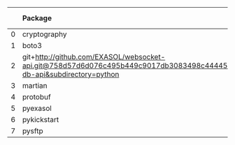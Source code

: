 <!-- markdown-link-check-disable -->

|    | Package                                                                                                                       | Version in 5.0.0     | Version in 6.0.0     | Status   |
|---:|:------------------------------------------------------------------------------------------------------------------------------|:---------------------|:---------------------|:---------|
|  0 | cryptography                                                                                                                  |                      | 37.0.4               | NEW      |
|  1 | boto3                                                                                                                         | 1.17.96              | 1.17.96              |          |
|  2 | git+http://github.com/EXASOL/websocket-api.git@758d57d6d076c495b449c9017db3083498c44445#egg=exasol-db-api&subdirectory=python | No version specified | No version specified |          |
|  3 | martian                                                                                                                       | 1.4                  | 1.4                  |          |
|  4 | protobuf                                                                                                                      | 3.17.3               | 3.17.3               |          |
|  5 | pyexasol                                                                                                                      | 0.20.0               | 0.20.0               |          |
|  6 | pykickstart                                                                                                                   | 3.33                 | 3.33                 |          |
|  7 | pysftp                                                                                                                        | 0.2.9                | 0.2.9                |          |